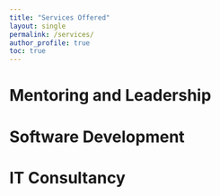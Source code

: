```yaml
---
title: "Services Offered"
layout: single
permalink: /services/
author_profile: true
toc: true
---
```

# Mentoring and Leadership

# Software Development

# IT Consultancy